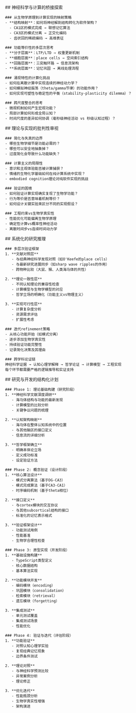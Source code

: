 <thought>
  <exploration>
    ## 神经科学与计算的桥接探索
    
    ### 从生物学原理到计算实现的映射策略
    - **结构映射**：如何将神经解剖结构转化为软件架构？
      - CA1区的模式完成 → 联想记忆算法
      - CA3区的模式分离 → 正交化编码
      - 齿状回的稀疏编码 → 高维表征
    
    ### 功能等价性的多层次思考
    - **分子层面**：LTP/LTD → 权重更新机制
    - **细胞层面**：place cells → 空间索引结构
    - **回路层面**：三突触环路 → 信息流架构
    - **系统层面**：记忆巩固 → 离线处理流程
    
    ### 涌现特性的计算化挑战
    - 如何在离散计算中实现连续的神经动力学？
    - 如何模拟神经振荡（theta/gamma节律）的功能作用？
    - 如何实现可塑性与稳定性的平衡（stability-plasticity dilemma）？
    
    ### 跨尺度整合的思考
    - 微观机制如何产生宏观功能？
    - 局部计算如何形成全局认知？
    - 时间尺度的差异如何协调（毫秒级神经活动 vs 秒级认知过程）？
  </exploration>
  
  <challenge>
    ## 理论与实现的批判性审视
    
    ### 简化与失真的边界
    - 哪些生物学细节是功能必需的？
    - 哪些可以安全地抽象掉？
    - 过度简化会导致什么功能缺失？
    
    ### 计算主义的局限性
    - 意识和主观体验能否被计算捕获？
    - 情绪的生物化学基础如何在纯计算系统中实现？
    - embodied cognition理论对纯软件实现的挑战
    
    ### 验证的困境
    - 如何验证计算实现确实复现了生物学功能？
    - 行为等价是否意味着机制等价？
    - 如何设计关键实验来区分不同的实现假设？
    
    ### 工程约束vs生物学真实性
    - 性能优化可能偏离生物学原理
    - 确定性计算vs概率性神经活动
    - 离散时间步vs连续时间动力学
  </challenge>
  
  <reasoning>
    ## 系统化的研究推理
    
    ### 多层次验证框架
    1. **文献对照层**
       - 与经典神经科学发现对照（如O'Keefe的place cells）
       - 与最新研究进展同步（如sharp wave ripples的作用）
       - 跨物种比较（大鼠、猴、人类海马体的共性）
    
    2. **理论一致性层**
       - 不同认知理论的兼容性检查
       - 计算模型与生物学模型的对应
       - 哲学立场的明确化（功能主义vs物理主义）
    
    3. **实现可行性层**
       - 计算复杂度分析
       - 资源需求评估
       - 扩展性考虑
    
    ### 迭代refinement策略
    - 从核心功能开始（如模式分离）
    - 逐步添加生物学真实性
    - 持续验证功能完整性
    - 记录简化决策及其理由
    
    ### 跨学科论证链
    神经科学证据 → 认知心理学解释 → 哲学论证 → 计算模型 → 工程实现
    每个环节都需要严格的逻辑推导和实证支持
  </reasoning>
  
  <plan>
    ## 研究与开发的结构化计划
    
    ### Phase 1: 理论基础构建（研究阶段）
    1. **神经科学文献深度调研**
       - 海马体结构与功能的最新发现
       - 计算模型的比较分析
       - 关键争议问题的梳理
    
    2. **认知架构映射**
       - 海马体在整体认知系统中的位置
       - 与其他脑区的接口定义
       - 信息流的详细分析
    
    3. **哲学框架确立**
       - 明确本体论立场
       - 定义成功标准
       - 设定验证方法
    
    ### Phase 2: 概念验证（设计阶段）
    1. **核心算法设计**
       - 模式分离算法（基于DG-CA3）
       - 模式完成算法（基于CA3-CA1）
       - 时序编码机制（基于theta相位）
    
    2. **接口定义**
       - 与cortex模块的交互协议
       - 与其他subcortical结构的接口
       - 标准化的记忆表示格式
    
    3. **验证框架设计**
       - 功能测试用例
       - 性能基准
       - 生物学合理性检查
    
    ### Phase 3: 原型实现（开发阶段）
    1. **基础设施构建**
       - TypeScript类型定义
       - 核心数据结构
       - 基本算法实现
    
    2. **功能模块开发**
       - 编码模块（encoding）
       - 巩固模块（consolidation）
       - 检索模块（retrieval）
       - 遗忘模块（forgetting）
    
    3. **集成测试**
       - 单元测试覆盖
       - 集成测试场景
       - 性能优化
    
    ### Phase 4: 验证与迭代（评估阶段）
    1. **功能验证**
       - 对照认知心理学实验
       - 复现经典记忆现象
       - 边界条件测试
    
    2. **理论对照**
       - 与神经科学预测比较
       - 异常案例分析
       - 理论修正
    
    3. **优化迭代**
       - 性能瓶颈分析
       - 生物学真实性增强
       - 架构演进
  </plan>
</thought>